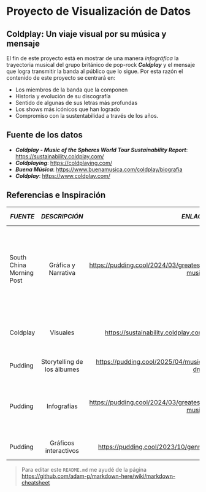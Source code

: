 # Proyecto de Visualización de Datos

## Coldplay: Un viaje visual por su música y mensaje

El fin de este proyecto está en mostrar de una manera *infográfica* la trayectoria musical del grupo británico de pop-rock **_Coldplay_** y el mensaje que logra transmitir la banda al público que lo sigue. Por esta razón el contenido de este proyecto se centrará en:
* Los miembros de la banda que la componen
* Historia y evolución de su discografía
* Sentido de algunas de sus letras más profundas
* Los shows más icónicos que han logrado
* Compromiso con la sustentabilidad a través de los años.

## Fuente de los datos

- **_Coldplay - Music of the Spheres World Tour Sustainability Report_**: https://sustainability.coldplay.com/
- **_Coldplaying_**: https://coldplaying.com/
- **_Buena Música_**: https://www.buenamusica.com/coldplay/biografia
- **_Coldplay_**: https://www.coldplay.com/

## Referencias e Inspiración

| **_FUENTE_**        | **_DESCRIPCIÓN_**           | **_ENLACE_**       | **_ASPECTOS POSITVOS_**      | **_ASPECTOS NEGATIVOS_**      |
| ------------- |:-------------:| -----:|-----:|-----:|
| South China Morning Post      | Gráfica y Narrativa | https://pudding.cool/2024/03/greatest-music/  |  -Paso de portada a la info interesante -Inspiración para disponer los álbumes que más resuenan | Demasiada info dispuesta en imágenes|
| Coldplay |Visuales| https://sustainability.coldplay.com/ | Gráfica acorde el último álbum de colplay| Fome de interactuar|
| Pudding      | Storytelling de los álbumes     |   https://pudding.cool/2025/04/music-dna/ | Interacción auditiva de los albumes | Disposición vertical desaprovechada |
| Pudding | Infografías     |  https://pudding.cool/2024/03/greatest-music/ | Atractivo visualmente sin saturación de información escrita| 
| Pudding | Gráficos interactivos     |  https://pudding.cool/2023/10/genre/| Gráficos claros e interctivos | Click para avanzar es molesto |







> Para editar este `README.md` me ayudé de la página https://github.com/adam-p/markdown-here/wiki/markdown-cheatsheet 








